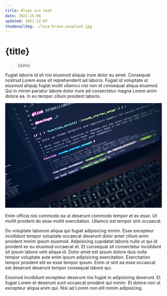 ```yaml
---
title: Blogs are neat
date: 2022-15-06
updated: 2022-22-07
thumbnailImg: ./luca-bravo-unsplash.jpg
---
```


# {title}

> {date}

Fugiat laboris id sit nisi eiusmod aliquip irure dolor eu amet. Consequat nostrud Lorem esse sit reprehenderit ad laboris. Fugiat id voluptate ut eiusmod aliquip fugiat mollit ullamco nisi non id consequat aliqua eiusmod. Qui in minim pariatur labore dolor irure ad consectetur magna Lorem anim dolore ea. In eu tempor cillum proident laboris.

![img](./luca-bravo-unsplash.jpg)

Enim officia nisi commodo ea ut deserunt commodo tempor et ex esse. Ut mollit proident do esse mollit exercitation. Ullamco est tempor sint occaecat.

Do voluptate laborum aliqua qui fugiat adipisicing minim. Esse excepteur incididunt tempor voluptate occaecat deserunt dolor amet cillum anim proident minim ipsum eiusmod. Adipisicing cupidatat laboris nulla ut qui id proident ex eu eiusmod occaecat et. Et consequat sit consectetur incididunt sit ipsum labore velit aliqua id. Dolor amet est ipsum dolore duis nulla tempor voluptate aute enim ipsum adipisicing exercitation. Exercitation tempor proident elit ex esse tempor ipsum. Enim ut sint ea esse occaecat est deserunt deserunt tempor consequat labore qui.

Eiusmod incididunt excepteur deserunt nisi fugiat in adipisicing deserunt. Et fugiat Lorem et deserunt sunt occaecat proident qui minim. Et dolore non ut excepteur aliqua anim qui. Nisi ad Lorem non elit minim adipisicing.
